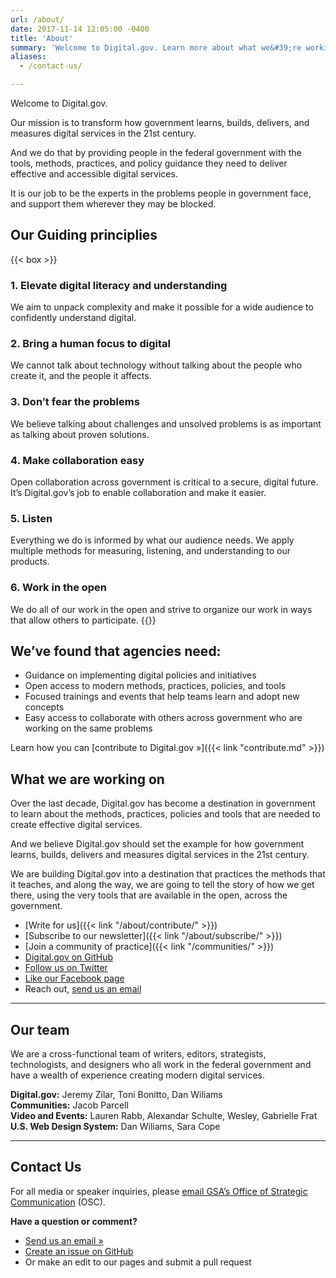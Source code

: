 ```yaml
---
url: /about/
date: 2017-11-14 12:05:00 -0400
title: 'About'
summary: 'Welcome to Digital.gov. Learn more about what we&#39;re working on'
aliases:
  - /contact-us/

---
```


Welcome to Digital.gov.

Our mission is to transform how government learns, builds, delivers, and measures digital services in the 21st century.

And we do that by providing people in the federal government with the tools, methods, practices, and policy guidance they need to deliver effective and accessible digital services.

It is our job to be the experts in the problems people in government face, and support them wherever they may be blocked.

## Our Guiding principlies

{{< box >}}

### 1. Elevate digital literacy and understanding

We aim to unpack complexity and make it possible for a wide audience to confidently understand digital.

### 2. Bring a human focus to digital

We cannot talk about technology without talking about the people who create it, and the people it affects.

### 3. Don’t fear the problems

We believe talking about challenges and unsolved problems is as important as talking about proven solutions.

### 4. Make collaboration easy

Open collaboration across government is critical to a secure, digital future. It’s Digital.gov’s job to enable collaboration and make it easier.

### 5. Listen

Everything we do is informed by what our audience needs. We apply multiple methods for measuring, listening, and understanding to our products.

### 6. Work in the open

We do all of our work in the open and strive to organize our work in ways that allow others to participate.
{{</box>}}



## We’ve found that agencies need:

- Guidance on implementing digital policies and initiatives
- Open access to modern methods, practices, policies, and tools
- Focused trainings and events that help teams learn and adopt new concepts
- Easy access to collaborate with others across government who are working on the same problems

Learn how you can [contribute to Digital.gov »]({{< link "contribute.md" >}})

## What we are working on

Over the last decade, Digital.gov has become a destination in government to learn about the methods, practices, policies and tools that are needed to create effective digital services.

And we believe Digital.gov should set the example for how government learns, builds, delivers and measures digital services in the 21st century.

We are building Digital.gov into a destination that practices the methods that it teaches, and along the way, we are going to tell the story of how we get there, using the very tools that are available in the open, across the government.

- [Write for us]({{< link "/about/contribute/" >}})
- [Subscribe to our newsletter]({{< link "/about/subscribe/" >}})
- [Join a community of practice]({{< link "/communities/" >}})
- [Digital.gov on GitHub](https://github.com/GSA/Digital.gov.gov)
- [Follow us on Twitter](https://twitter.com/digital_gov/)
- [Like our Facebook page](https://www.facebook.com/Digital.gov)
- Reach out, [send us an email](mailto:Digital.gov@gsa.gov)

***

## Our team
We are a cross-functional team of writers, editors, strategists, technologists, and designers who all work in the federal government and have a wealth of experience creating modern digital services.

**Digital.gov:** Jeremy Zilar, Toni Bonitto, Dan Wiliams<br/>
**Communities:** Jacob Parcell<br/>
**Video and Events:** Lauren Rabb, Alexandar Schulte, Wesley, Gabrielle Frat<br/>
**U.S. Web Design System:** Dan Wiliams, Sara Cope<br/>

---

## Contact Us

For all media or speaker inquiries, please [email GSA’s Office of Strategic Communication](mailto:press@gsa.gov) (OSC).

**Have a question or comment?**

- [Send us an email »](mailto:Digital.gov@gsa.gov)
- [Create an issue on GitHub](https://github.com/GSA/Digital.gov.gov/issues)
- Or make an edit to our pages and submit a pull request

